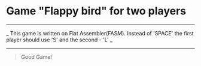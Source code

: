 # Game "Flappy bird" for two players

---

_ This game is written on Flat Assembler(FASM). Instead of 'SPACE' the first player should use 'S' and the second - 'L' _

---

> Good Game!
